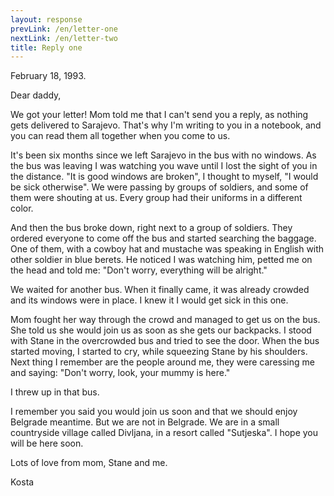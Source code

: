 ```yaml
---
layout: response
prevLink: /en/letter-one
nextLink: /en/letter-two
title: Reply one
---
```


<div class="Response-date">February 18, 1993.</div>

Dear daddy,

We got your letter! Mom told me that I can't send you a reply, as nothing gets delivered to Sarajevo. That's why I'm writing to you in a notebook, and you can read them all together when you come to us.

It's been six months since we left Sarajevo in the bus with no windows. As the bus was leaving I was watching you wave until I lost the sight of you in the distance. "It is good windows are broken", I thought to myself, "I would be sick otherwise". We were passing by groups of soldiers, and some of them were shouting at us. Every group had their uniforms in a different color.

And then the bus broke down, right next to a group of soldiers. They ordered everyone to come off the bus and started searching the baggage. One of them, with a cowboy hat and mustache was speaking in English with other soldier in blue berets. He noticed I was watching him, petted me on the head and told me: "Don't worry, everything will be alright."

We waited for another bus. When it finally came, it was already crowded and its windows were in place. I knew it I would get sick in this one.

Mom fought her way through the crowd and managed to get us on the bus. She told us she would join us as soon as she gets our backpacks. I stood with Stane in the overcrowded bus and tried to see the door. When the bus started moving, I started to cry, while squeezing Stane by his shoulders. Next thing I remember are the people around me, they were caressing me and saying: "Don't worry, look, your mummy is here."

I threw up in that bus.

I remember you said you would join us soon and that we should enjoy Belgrade meantime.  But we are not in Belgrade. We are in a small countryside village called Divljana, in a resort called "Sutjeska". I hope you will be here soon.

Lots of love from mom, Stane and me.

<div class="Response-signature">Kosta</div>
